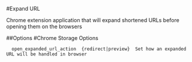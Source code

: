 #Expand URL

Chrome extension application that will expand shortened URLs before opening them on the browsers

##Options
#Chrome Storage Options
```text
  open_expanded_url_action  {redirect|preview}  Set how an expanded URL will be handled in browser
```
